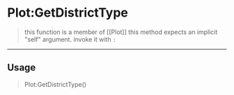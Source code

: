 # Plot:GetDistrictType
> this function is a member of [[Plot]]
> this method expects an implicit "self" argument. invoke it with `:`
-----
## Usage
> Plot:GetDistrictType()
